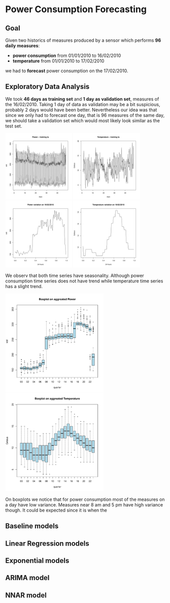 # Power Consumption Forecasting

## Goal

Given two historics of measures produced by a sensor which performs **96 daily measures**:
- **power consumption** from 01/01/2010 to 16/02/2010
- **temperature** from 01/01/2010 to 17/02/2010

we had to **forecast** power consumption on the 17/02/2010.

## Exploratory Data Analysis

We took **46 days as training set** and **1 day as validation set**, measures of the 16/02/2010. Taking 1 day of data as validation may be a bit suspicious, probably 2 days would have been better. Nevertheless our idea was that since we only had to forecast one day, that is 96 measures of the same day, we should take a validation set which would most likely look similar as the test set.  

<p float="left">
  <img src="img/eda/eda_exam-1-1.jpg" width="210" />
  <img src="img/eda/eda_exam-6-1.jpg" width="210" /> 
  <img src="img/eda/eda_exam-2-1.jpg" width="210" />
  <img src="img/eda/eda_exam-7-1.jpg" width="210" /> 
</p>

We observ that both time series have seasonality. Although power consumption time series does not have trend while temperature time series has a slight trend.

<p float="center">
  <img src="img/eda/eda_exam-5-1.jpg" width="310" />
  <img src="img/eda/eda_exam-10-1.jpg" width="310" /> 
</p>

On boxplots we notice that for power consumption most of the measures on a day have low variance. Measures near 8 am and 5 pm have high variance though. It could be expected since it is when the

## Baseline models

## Linear Regression models

## Exponential models

## ARIMA model

## NNAR model

